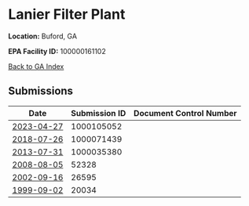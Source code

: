 # Lanier Filter Plant

**Location:** Buford, GA

**EPA Facility ID:** 100000161102

[Back to GA Index](../../index.md)

## Submissions

| Date | Submission ID | Document Control Number |
|------|--------------|-------------------------|
| [2023-04-27](submissions/1000105052.md) | 1000105052 |  |
| [2018-07-26](submissions/1000071439.md) | 1000071439 |  |
| [2013-07-31](submissions/1000035380.md) | 1000035380 |  |
| [2008-08-05](submissions/52328.md) | 52328 |  |
| [2002-09-16](submissions/26595.md) | 26595 |  |
| [1999-09-02](submissions/20034.md) | 20034 |  |
